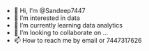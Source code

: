 - 👋 Hi, I’m @Sandeep7447
- 👀 I’m interested in data  
- 🌱 I’m currently learning data analytics 
- 💞️ I’m looking to collaborate on ...
- 📫 How to reach me by email or 7447317626

<!---
Sandeep7447/Sandeep7447 is a ✨ special ✨ repository because its `README.md` (this file) appears on your GitHub profile.
You can click the Preview link to take a look at your changes.
--->
